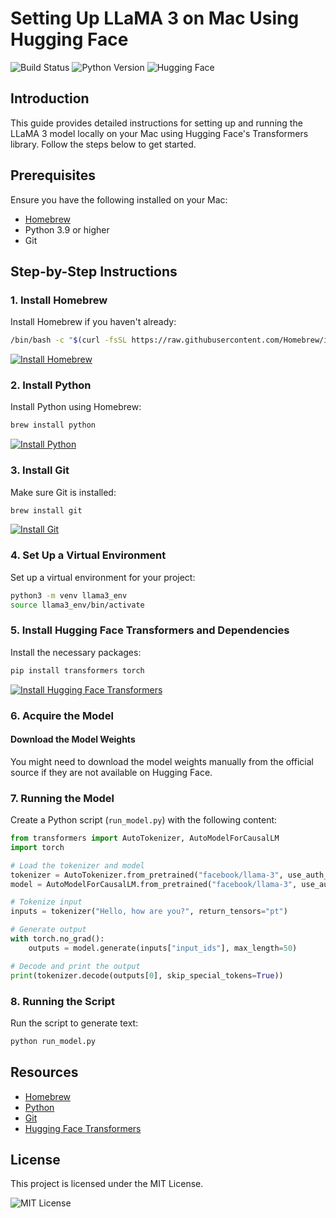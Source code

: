 # Setting Up LLaMA 3 on Mac Using Hugging Face

![Build Status](https://img.shields.io/badge/build-passing-brightgreen)
![Python Version](https://img.shields.io/badge/python-3.9-blue)
![Hugging Face](https://img.shields.io/badge/Hugging%20Face-transformers-orange)

## Introduction

This guide provides detailed instructions for setting up and running the LLaMA 3 model locally on your Mac using Hugging Face's Transformers library. Follow the steps below to get started.

## Prerequisites

Ensure you have the following installed on your Mac:

- [Homebrew](https://brew.sh/)
- Python 3.9 or higher
- Git

## Step-by-Step Instructions

### 1. Install Homebrew

Install Homebrew if you haven't already:

```bash
/bin/bash -c "$(curl -fsSL https://raw.githubusercontent.com/Homebrew/install/HEAD/install.sh)"
```

[![Install Homebrew](https://img.shields.io/badge/Install%20Homebrew-0071C5?logo=homebrew&style=for-the-badge)](https://brew.sh/)

### 2. Install Python

Install Python using Homebrew:

```bash
brew install python
```

[![Install Python](https://img.shields.io/badge/Install%20Python-FFD343?logo=python&style=for-the-badge)](https://www.python.org/)

### 3. Install Git

Make sure Git is installed:

```bash
brew install git
```

[![Install Git](https://img.shields.io/badge/Install%20Git-F05032?logo=git&style=for-the-badge)](https://git-scm.com/)

### 4. Set Up a Virtual Environment

Set up a virtual environment for your project:

```bash
python3 -m venv llama3_env
source llama3_env/bin/activate
```

### 5. Install Hugging Face Transformers and Dependencies

Install the necessary packages:

```bash
pip install transformers torch
```

[![Install Hugging Face Transformers](https://img.shields.io/badge/Install%20Transformers-orange?logo=transformers&style=for-the-badge)](https://huggingface.co/transformers/)

### 6. Acquire the Model

#### Download the Model Weights

You might need to download the model weights manually from the official source if they are not available on Hugging Face.

### 7. Running the Model

Create a Python script (`run_model.py`) with the following content:

```python
from transformers import AutoTokenizer, AutoModelForCausalLM
import torch

# Load the tokenizer and model
tokenizer = AutoTokenizer.from_pretrained("facebook/llama-3", use_auth_token=True)
model = AutoModelForCausalLM.from_pretrained("facebook/llama-3", use_auth_token=True)

# Tokenize input
inputs = tokenizer("Hello, how are you?", return_tensors="pt")

# Generate output
with torch.no_grad():
    outputs = model.generate(inputs["input_ids"], max_length=50)

# Decode and print the output
print(tokenizer.decode(outputs[0], skip_special_tokens=True))
```

### 8. Running the Script

Run the script to generate text:

```bash
python run_model.py
```

## Resources

- [Homebrew](https://brew.sh/)
- [Python](https://www.python.org/)
- [Git](https://git-scm.com/)
- [Hugging Face Transformers](https://huggingface.co/transformers/)

## License

This project is licensed under the MIT License.

![MIT License](https://img.shields.io/badge/license-MIT-blue)
```